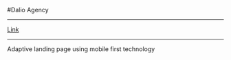 #Dalio Agency

---

[Link](https://kluyko-pavel.github.io/Dalio/public)

---

Adaptive landing page using mobile first technology
